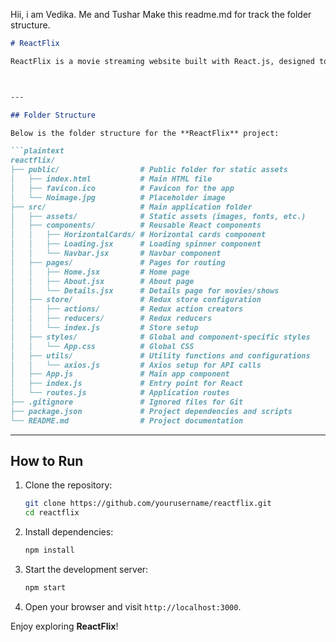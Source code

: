 Hii, i am Vedika.  Me and Tushar Make this readme.md for track the folder structure. 

```markdown
# ReactFlix

ReactFlix is a movie streaming website built with React.js, designed to provide a seamless and user-friendly movie-watching experience. The platform allows users to explore movies, TV shows, trailers, and much more, with detailed information about available platforms and providers. 



---

## Folder Structure

Below is the folder structure for the **ReactFlix** project:

```plaintext
reactflix/
├── public/                  # Public folder for static assets
│   ├── index.html           # Main HTML file
│   ├── favicon.ico          # Favicon for the app
│   └── Noimage.jpg          # Placeholder image
├── src/                     # Main application folder
│   ├── assets/              # Static assets (images, fonts, etc.)
│   ├── components/          # Reusable React components
│   │   ├── HorizontalCards/ # Horizontal cards component
│   │   ├── Loading.jsx      # Loading spinner component
│   │   └── Navbar.jsx       # Navbar component
│   ├── pages/               # Pages for routing
│   │   ├── Home.jsx         # Home page
│   │   ├── About.jsx        # About page
│   │   └── Details.jsx      # Details page for movies/shows
│   ├── store/               # Redux store configuration
│   │   ├── actions/         # Redux action creators
│   │   ├── reducers/        # Redux reducers
│   │   └── index.js         # Store setup
│   ├── styles/              # Global and component-specific styles
│   │   └── App.css          # Global CSS
│   ├── utils/               # Utility functions and configurations
│   │   └── axios.js         # Axios setup for API calls
│   ├── App.js               # Main app component
│   ├── index.js             # Entry point for React
│   └── routes.js            # Application routes
├── .gitignore               # Ignored files for Git
├── package.json             # Project dependencies and scripts
└── README.md                # Project documentation
```

---

## How to Run

1. Clone the repository:
   ```bash
   git clone https://github.com/yourusername/reactflix.git
   cd reactflix
   ```

2. Install dependencies:
   ```bash
   npm install
   ```

3. Start the development server:
   ```bash
   npm start
   ```

4. Open your browser and visit `http://localhost:3000`.

Enjoy exploring **ReactFlix**!
```

